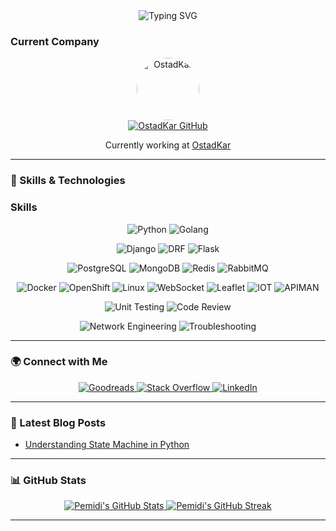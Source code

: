 <div align="center">
  <img src="https://readme-typing-svg.herokuapp.com?font=Fira+Code&size=30&pause=1000&color=0891B2&center=true&vCenter=true&width=500&lines=Hey%2C+I'm+PEMIDI!;As+a+Software+Engineer;" alt="Typing SVG" />
</div>

### Current Company

<div align="center">
  <a href="https://www.ostadkar.ir" target="_blank" rel="noreferrer">
    <img src="https://play-lh.googleusercontent.com/U8Y9QWyio16TKYJzV9NFX_IojTeEfWoxML9g2K-8gK95EoTnraQ87mlHFiK9T6fr12s" alt="OstadKar" width="100" height="100" style="border-radius: 50%;" />
  </a>
  <br />
  <a href="https://github.com/ostadkar" target="_blank" rel="noreferrer">
    <img src="https://img.shields.io/badge/OstadKar-GitHub-181717?style=for-the-badge&logo=github&logoColor=white" alt="OstadKar GitHub" />
  </a>
  <p>Currently working at <a href="https://www.ostadkar.ir" target="_blank" rel="noreferrer">OstadKar</a></p>
</div>







---

### 🚀 Skills & Technologies
### Skills

<div align="center">  
  
  <!-- Programming Languages -->
  ![Python](https://img.shields.io/badge/Python-3776AB?style=for-the-badge&logo=python&logoColor=white)
  ![Golang](https://img.shields.io/badge/Go-00ADD8?style=for-the-badge&logo=go&logoColor=white)
  
  <!-- Frameworks -->
  ![Django](https://img.shields.io/badge/Django-092E20?style=for-the-badge&logo=django&logoColor=white)
  ![DRF](https://img.shields.io/badge/DRF-FF1709?style=for-the-badge&logo=django&logoColor=white) <!-- Updated to DRF with Django logo -->
  ![Flask](https://img.shields.io/badge/Flask-000000?style=for-the-badge&logo=flask&logoColor=white)

  <!-- Databases -->
  ![PostgreSQL](https://img.shields.io/badge/PostgreSQL-336791?style=for-the-badge&logo=postgresql&logoColor=white)
  ![MongoDB](https://img.shields.io/badge/MongoDB-47A248?style=for-the-badge&logo=mongodb&logoColor=white)
  ![Redis](https://img.shields.io/badge/Redis-DC382D?style=for-the-badge&logo=redis&logoColor=white)
  ![RabbitMQ](https://img.shields.io/badge/RabbitMQ-FF6600?style=for-the-badge&logo=rabbitmq&logoColor=white)

  <!-- Tools and Concepts -->
  ![Docker](https://img.shields.io/badge/Docker-2496ED?style=for-the-badge&logo=docker&logoColor=white)
  ![OpenShift](https://img.shields.io/badge/OpenShift-EE0000?style=for-the-badge&logo=redhat&logoColor=white)
  ![Linux](https://img.shields.io/badge/Linux-FCC624?style=for-the-badge&logo=linux&logoColor=black)
  ![WebSocket](https://img.shields.io/badge/WebSocket-4F4F4F?style=for-the-badge&logo=websockets&logoColor=white)
  ![Leaflet](https://img.shields.io/badge/Leaflet-03C03C?style=for-the-badge&logo=leaflet&logoColor=white)
  ![IOT](https://img.shields.io/badge/IoT-FF5722?style=for-the-badge&logo=internet-of-things&logoColor=white)
  ![APIMAN](https://img.shields.io/badge/APIMAN-00BFFF?style=for-the-badge&logo=api&logoColor=white)

  <!-- Testing and Review -->
  ![Unit Testing](https://img.shields.io/badge/Unit%20Testing-FFA500?style=for-the-badge&logo=testing&logoColor=white)
  ![Code Review](https://img.shields.io/badge/Code%20Review-32CD32?style=for-the-badge&logo=code&logoColor=white)

  <!-- Other Skills -->
  ![Network Engineering](https://img.shields.io/badge/Network%20Engineering-4A90E2?style=for-the-badge&logo=network&logoColor=white)
  ![Troubleshooting](https://img.shields.io/badge/Troubleshooting-FF5722?style=for-the-badge&logo=tools&logoColor=white)
</div>







---

### 🌍 Connect with Me

<div align="center">
  <a href="https://www.goodreads.com/user/show/63726559-pemidi" target="_blank" rel="noreferrer">
    <img src="https://img.shields.io/badge/Goodreads-372213?style=for-the-badge&logo=goodreads&logoColor=white" alt="Goodreads"/>
  <a href="https://www.stackoverflow.com/users/7143097" target="_blank" rel="noreferrer">
    <img src="https://img.shields.io/badge/Stack%20Overflow-F58025?style=for-the-badge&logo=stackoverflow&logoColor=white" alt="Stack Overflow"/>
  </a>
  <a href="https://www.linkedin.com/in/Pemidi" target="_blank" rel="noreferrer">
    <img src="https://img.shields.io/badge/LinkedIn-0A66C2?style=for-the-badge&logo=linkedin&logoColor=white" alt="LinkedIn"/>
  </a>
</div>


---

### 📝 Latest Blog Posts

<!-- BLOG-POST-LIST:START -->
- [Understanding State Machine in Python](https://pemidi.hashnode.dev/understanding-state-machine-in-python)
<!-- BLOG-POST-LIST:END -->

---

### 📊 GitHub Stats

<div align="center">
  <a href="http://www.github.com/Pemidi">
    <img src="https://github-readme-stats.vercel.app/api?username=pemidi&rank_icon=percentile&show_icons=true&theme=radical&show=reviews,prs_merged,prs_merged_percentage" alt="Pemidi's GitHub Stats"/>
  </a>
  <a href="http://www.github.com/Pemidi">
    <img src="https://github-readme-streak-stats.herokuapp.com/?user=Pemidi&stroke=ffffff&background=1c1917&ring=0891b2&fire=0891b2&currStreakNum=ffffff&currStreakLabel=0891b2&sideNums=ffffff&sideLabels=ffffff&dates=ffffff&hide_border=true" alt="Pemidi's GitHub Streak"/>
  </a>
</div>

---
